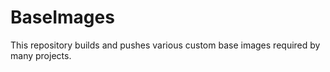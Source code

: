# BaseImages
This repository builds and pushes various custom base images required by many projects. 
